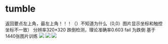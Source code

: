 # tumble
返回要点左上角，最左上角！！！（）不知道为什么（0,0）图片显示坐标和触控坐标不一致）
分辨率320*320
跌倒检测，理论准确率0.603
fail 为跌倒
基于1440张图片训练
![](https://maixhub.com/public/application/24278-bb60969806234e27bf83bf9163f711d7.png)
![](https://maixhub.com/public/application/24278-78a89d2240c9443d8a70998e47fdaa13.png)
![](https://maixhub.com/public/application/24278-772b8cf6137742a699853c1c0db58150.png)

